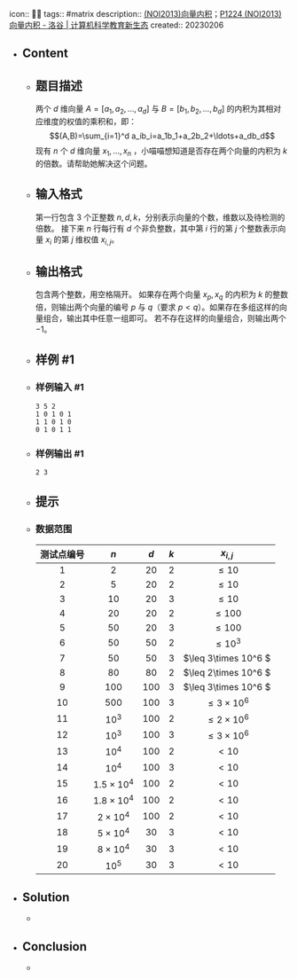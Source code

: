 icon:: 👨‍💻
tags:: #matrix
description:: [(NOI2013)向量内积](https://ac.nowcoder.com/acm/problem/17851)；[P1224 (NOI2013) 向量内积 - 洛谷 | 计算机科学教育新生态](https://www.luogu.com.cn/problem/P1224)
created:: 20230206

- ## Content
  - ## 题目描述
    两个 $d$ 维向量 $A=[a_1,a_2,\ldots,a_d]$ 与 $B=[b_1,b_2,\ldots,b_d]$ 的内积为其相对应维度的权值的乘积和，即：
    $$(A,B)=\sum_{i=1}^d a_ib_i=a_1b_1+a_2b_2+\ldots+a_db_d$$
    现有 $n$ 个 $d$ 维向量 $x_1,\ldots,x_n$ ，小喵喵想知道是否存在两个向量的内积为 $k$ 的倍数。请帮助她解决这个问题。
  - ## 输入格式
    第一行包含 $3$ 个正整数 $n,d,k$，分别表示向量的个数，维数以及待检测的倍数。
    接下来 $n$ 行每行有 $d$ 个非负整数，其中第 $i$ 行的第 $j$ 个整数表示向量 $x_i$ 的第 $j$ 维权值 $x_{i,j}$。
  - ## 输出格式
    包含两个整数，用空格隔开。
    如果存在两个向量 $x_p,x_q$ 的内积为 $k$ 的整数倍，则输出两个向量的编号 $p$ 与 $q$（要求 $p<q$）。如果存在多组这样的向量组合，输出其中任意一组即可。
    若不存在这样的向量组合，则输出两个 $-1$。
  - ## 样例 #1
  - ### 样例输入 #1
    ```
    3 5 2
    1 0 1 0 1
    1 1 0 1 0
    0 1 0 1 1
    ```
  - ### 样例输出 #1
    ```
    2 3
    ```
  - ## 提示
  - ### 数据范围
    | 测试点编号 | $n$ | $d$ | $k$ | $x_{i,j}$ |
    | :----------: | :----------: | :----------: | :----------: | :----------: |
    | $1$ | $2$ | $20$ | $2$ | $\leq 10$ |
    | $2$ | $5$ | $20$ | $2$ | $\leq 10$ |
    | $3$ | $10$ | $20$ | $3$ | $\leq 10$ |
    | $4$ | $20$ | $20$ | $2$ | $\leq 100$ |
    | $5$ | $50$ | $20$ | $3$ | $\leq 100$ |
    | $6$ | $50$ | $50$ | $2$ | $\leq 10^3$ |
    | $7$ | $50$ | $50$ | $3$ | $\leq 3\times 10^6 $ |
    | $8$ | $80$ | $80$ | $2$ | $\leq 2\times 10^6 $ |
    | $9$ | $100$ | $100$ | $3$ | $\leq 3\times 10^6 $ |
    | $10$ | $500$ | $100$ | $3$ | $\leq 3\times 10^6$ |
    | $11$ | $10^3$ | $100$ | $2$ | $\leq 2\times 10^6$ |
    | $12$ | $10^3$ | $100$ | $3$ | $\leq 3\times 10^6$ |
    | $13$ | $10^4$ | $100$ | $2$ | $<10$ |
    | $14$ | $10^4$ | $100$ | $3$ | $<10$ |
    | $15$ | $1.5\times 10^4$ | $100$ | $2$ | $<10$ |
    | $16$ | $1.8\times 10^4$ | $100$ | $2$ | $<10$ |
    | $17$ | $2\times 10^4$ | $100$ | $2$ | $<10$ |
    | $18$ | $5\times 10^4$ | $30$ | $3$ | $<10$ |
    | $19$ | $8\times 10^4$ | $30$ | $3$ | $<10$ |
    | $20$ | $10^5$ | $30$ | $3$ | $<10$ |
- ## Solution
  -
- ## Conclusion
  -